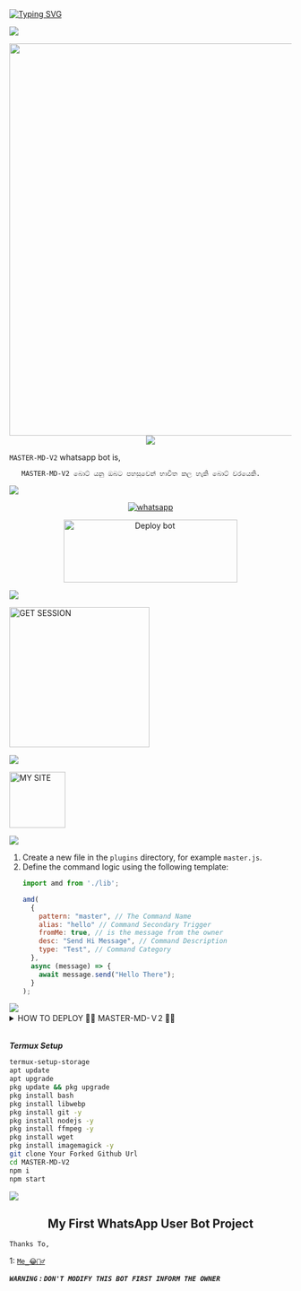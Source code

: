 <div align="left">
<a href="https://git.io/typing-svg"><img src="https://readme-typing-svg.demolab.com?font=Rubik+Dirt&size=65&pause=1000&color=F72C3F&background=FF20A500&center=true&vCenter=true&width=1000&height=150&lines=MASTER+MD-V2;CREATED+BY+MASTER_MIND" alt="Typing SVG" /></a>   
</p> 

<img src="https://user-images.githubusercontent.com/73097560/115834477-dbab4500-a447-11eb-908a-139a6edaec5c.gif">
   <p align="center">
<a href="https://github.com/MrMasterOfc">
    <img src="https://telegra.ph/file/2368f1b5d6ff724ae0c51.jpg" width="700px">
  </a>
<img src="https://user-images.githubusercontent.com/73097560/115834477-dbab4500-a447-11eb-908a-139a6edaec5c.gif">
  
`MASTER-MD-V2` whatsapp bot is,

       MASTER-MD-V2 බොට් යනු ඔබට පහසුවෙන් භාවිත කල හැකි බොට් වරයෙකි.

<img src="https://user-images.githubusercontent.com/73097560/115834477-dbab4500-a447-11eb-908a-139a6edaec5c.gif">

<p align="center">

  <a aria-label="WhatsApp Supported Channel" href="https://whatsapp.com/channel/0029VaWWZa1G3R3c4TPADo0M" target="_blank">
    <img alt="whatsapp" src="https://img.shields.io/badge/Join Channel-25D366?style=for-the-badge&logo=whatsapp&logoColor=white" />
  </a>
  <p align="center">
<a href="https://github.com/MrMasterOfc/MASTER-MD-V2/fork" target="blank"><img align="center" src="https://i.imgur.com/cxaSEWe.png" alt="Deploy bot" height="112" width="310" /></a>
  <div>
<img src="https://user-images.githubusercontent.com/73097560/115834477-dbab4500-a447-11eb-908a-139a6edaec5c.gif">

<a href="https://master-session-v1-and-v2-3d9c0dcfa05b.herokuapp.com/"><img src="https://img.shields.io/badge/GET-SESSION-black" alt="GET SESSION" width="250"></a>


<img src="https://user-images.githubusercontent.com/73097560/115834477-dbab4500-a447-11eb-908a-139a6edaec5c.gif">

<a href="https://mr-sahan-ofc.vercel.app/"><img src="https://img.shields.io/badge/MY-SITE-black" alt="MY SITE" width="100"></a>

<img src="https://user-images.githubusercontent.com/73097560/115834477-dbab4500-a447-11eb-908a-139a6edaec5c.gif">

1. Create a new file in the `plugins` directory, for example `master.js`.
2. Define the command logic using the following template:
    ```javascript
    import amd from './lib';
    
    amd(
      {
        pattern: "master", // The Command Name
        alias: "hello" // Command Secondary Trigger
        fromMe: true, // is the message from the owner
        desc: "Send Hi Message", // Command Description
        type: "Test", // Command Category
      },
      async (message) => {
        await message.send("Hello There");
      }
    );
    ```
<img src="https://user-images.githubusercontent.com/73097560/115834477-dbab4500-a447-11eb-908a-139a6edaec5c.gif">

 <details close>
<summary>HOW TO DEPLOY 👨‍💻 MASTER-MD-Ｖ2 👨‍💻</summary>
   
    1: First Fork the Repo.
    2: Scan the QR or Pair
    3: Fill Config.js File
    4: Then Go to Heroku Web Page
    5: Create Heroku App
    6: Add Heroku Postgres package
    7: Click Deploy Tab And Add Github Your fork Repostory
    8: Click Deploy Branch
    9: Go to Resources
    10: Put Dyno Type to Professional and put 2x
    11: Enjoy
   </details>

<br>
 
***Termux Setup***

 ```bash
termux-setup-storage
apt update
apt upgrade
pkg update && pkg upgrade
pkg install bash
pkg install libwebp
pkg install git -y
pkg install nodejs -y 
pkg install ffmpeg -y 
pkg install wget
pkg install imagemagick -y
git clone Your Forked Github Url
cd MASTER-MD-V2
npm i
npm start
```
<img src="https://user-images.githubusercontent.com/73097560/115834477-dbab4500-a447-11eb-908a-139a6edaec5c.gif">

<h2 align="center"> 
My First WhatsApp User Bot Project</h2>

`Thanks To,`

1: [`Me_😂🧛‍♂️`](https://wa.me/+94720797915)



***`WARNING` : `DON'T MODIFY THIS BOT FIRST INFORM THE OWNER`***


